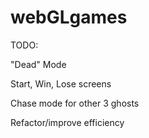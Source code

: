 # webGLgames

TODO:

"Dead" Mode

Start, Win, Lose screens

Chase mode for other 3 ghosts

Refactor/improve efficiency

